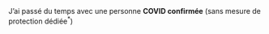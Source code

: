<!---->J’ai passé du temps avec une personne <b>COVID confirmée</b> (sans mesure de protection dédiée<sup>*</sup>)
